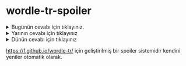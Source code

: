 # wordle-tr-spoiler

<details>
  <summary>Bugünün cevabı için tıklayınız.</summary>
  <br>
    <b> başçı </b>
</details>

<details>
  <summary>Yarının cevabı için tıklayınız</summary>
  <br>
   <b> bahçe </b>
</details>

<details>
  <summary>Dünün cevabı için tıklayınız </summary>
  <br>
  <b> sıhhi </b>
</details>

https://f.github.io/wordle-tr/ için geliştirilmiş bir spoiler sistemidir kendini yeniler otomatik olarak.

